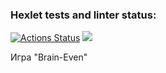 ### Hexlet tests and linter status:
[![Actions Status](https://github.com/animch/frontend-project-44/workflows/hexlet-check/badge.svg)](https://github.com/animch/frontend-project-44/actions)
<a href="https://codeclimate.com/github/animch/frontend-project-44/maintainability"><img src="https://api.codeclimate.com/v1/badges/818cb50eea7573932210/maintainability" /></a>

Игра "Brain-Even"
<script id="asciicast-yvy09IRE11rQwR6iZgUVEMJjD" src="https://asciinema.org/a/yvy09IRE11rQwR6iZgUVEMJjD.js" async></script>
